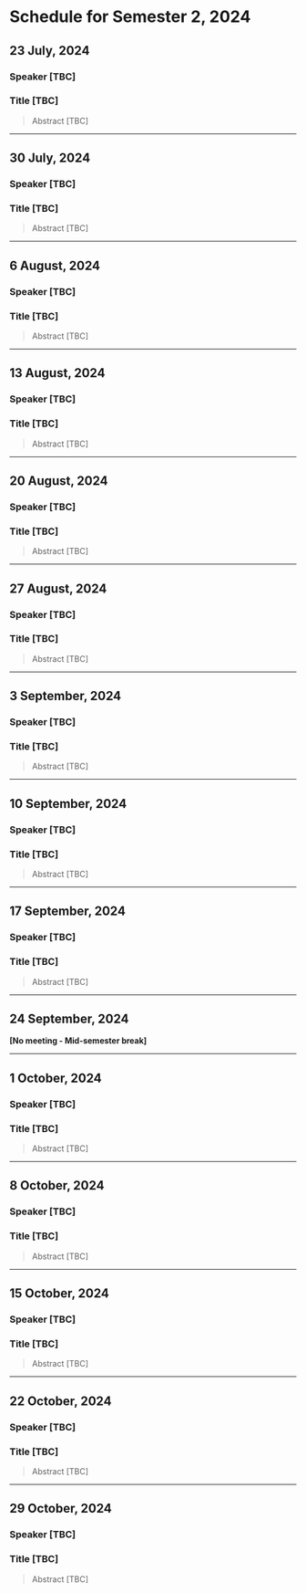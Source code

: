 # Schedule for Semester 2, 2024

## 23 July, 2024
### Speaker [TBC]
### Title [TBC]

> Abstract [TBC]

---

## 30 July, 2024
### Speaker [TBC]
### Title [TBC]

> Abstract [TBC]

---

## 6 August, 2024
### Speaker [TBC]
### Title [TBC]

> Abstract [TBC]

---

## 13 August, 2024
### Speaker [TBC]
### Title [TBC]

> Abstract [TBC]

---

## 20 August, 2024
### Speaker [TBC]
### Title [TBC]

> Abstract [TBC]

---

## 27 August, 2024
### Speaker [TBC]
### Title [TBC]

> Abstract [TBC]

---

## 3 September, 2024
### Speaker [TBC]
### Title [TBC]

> Abstract [TBC]

---

## 10 September, 2024
### Speaker [TBC]
### Title [TBC]

> Abstract [TBC]

---

## 17 September, 2024
### Speaker [TBC]
### Title [TBC]

> Abstract [TBC]

---

## 24 September, 2024

**[No meeting - Mid-semester break]**

---

## 1 October, 2024
### Speaker [TBC]
### Title [TBC]

> Abstract [TBC]

---

## 8 October, 2024
### Speaker [TBC]
### Title [TBC]

> Abstract [TBC]

---

## 15 October, 2024
### Speaker [TBC]
### Title [TBC]

> Abstract [TBC]

---

## 22 October, 2024
### Speaker [TBC]
### Title [TBC]

> Abstract [TBC]

---

## 29 October, 2024
### Speaker [TBC]
### Title [TBC]

> Abstract [TBC]